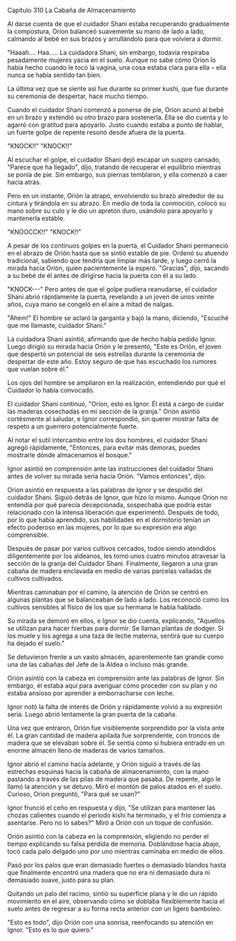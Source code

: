 
Capítulo 310 La Cabaña de Almacenamiento

Al darse cuenta de que el cuidador Shani estaba recuperando gradualmente la compostura, Orion balanceó suavemente su mano de lado a lado, calmando al bebé en sus brazos y arrullándolo para que volviera a dormir.

"Haaah.... Haa..... La cuidadora Shani, sin embargo, todavía respiraba pesadamente mujeres yacia en el suelo. Aunque no sabe cómo Orion lo había hecho cuando le tocó la vagina, una cosa estaba clara para ella – ella nunca se había sentido tan bien.

La última vez que se siente así fue durante su primer kushi, que fue durante su ceremonia de despertar, hace mucho tiempo.

Cuando el cuidador Shani comenzó a ponerse de pie, Orion acunó al bebé en un brazo y extendió su otro brazo para sostenerla. Ella se dio cuenta y lo agarró con gratitud para apoyarlo. Justo cuando estaba a punto de hablar, un fuerte golpe de repente resonó desde afuera de la puerta.

"KNOCK!!" "KNOCK!!"

Al escuchar el golpe, el cuidador Shani dejó escapar un suspiro cansado, "Parece que ha llegado", dijo, tratando de recuperar el equilibrio mientras se ponía de pie. Sin embargo, sus piernas temblaron, y ella comenzó a caer hacia atrás.

Pero en un instante, Orión la atrapó, envolviendo su brazo alrededor de su cintura y tirándola en su abrazo. En medio de toda la conmoción, colocó su mano sobre su culo y le dio un apretón duro, usándolo para apoyarlo y mantenerla estable.

"KNOOCCK!!" "KNOCK!!"

A pesar de los continuos golpes en la puerta, el Cuidador Shani permaneció en el abrazo de Orión hasta que se sintió estable de pie. Ordenó su atuendo tradicional, sabiendo que tendría que limpiar más tarde, y luego cerró la mirada hacia Orión, quien pacientemente la esperó. "Gracias", dijo, sacando a su bebé de él antes de dirigirse hacia la puerta con él a su lado.

"KNOCK---" Pero antes de que el golpe pudiera reanudarse, el cuidador Shani abrió rápidamente la puerta, revelando a un joven de unos veinte años, cuya mano se congeló en el aire a mitad de nalgas.

"Ahem!" El hombre se aclaró la garganta y bajó la mano, diciendo, "Escuché que me llamaste, cuidador Shani."

La cuidadora Shani asintió, afirmando que de hecho había pedido Ignor. Luego dirigió su mirada hacia Orión y le presentó, "Este es Orión, el joven que despertó un potencial de seis estrellas durante la ceremonia de despertar de este año. Estoy seguro de que has escuchado los rumores que vuelan sobre él."

Los ojos del hombre se ampliaron en la realización, entendiendo por qué el Cuidador lo había convocado.

El cuidador Shani continuó, "Orion, esto es Ignor. Él está a cargo de cuidar las maderas cosechadas en mi sección de la granja." Orión asintió cortésmente al saludar, e Ignor correspondió, sin querer mostrar falta de respeto a un guerrero potencialmente fuerte.

Al notar el sutil intercambio entre los dos hombres, el cuidador Shani agregó rápidamente, "Entonces, para evitar más demoras, puedes mostrarle dónde almacenamos el bosque."

Ignor asintió en comprensión ante las instrucciones del cuidador Shani antes de volver su mirada seria hacia Orión. "Vamos entonces", dijo.

Orion asintió en respuesta a las palabras de Ignor y se despidió del cuidador Shani. Siguió detrás de Ignor, que hizo lo mismo. Aunque Orion no entendía por qué parecía decepcionada, sospechaba que podría estar relacionado con la intensa liberación que experimentó. Después de todo, por lo que había aprendido, sus habilidades en el dormitorio tenían un efecto poderoso en las mujeres, por lo que su expresión era algo comprensible.

Después de pasar por varios cultivos cercados, todos siendo atendidos diligentemente por los aldeanos, les tomó unos cuatro minutos atravesar la sección de la granja del Cuidador Shani. Finalmente, llegaron a una gran cabaña de madera enclavada en medio de varias parcelas valladas de cultivos cultivados.

Mientras caminaban por el camino, la atención de Orión se centró en algunas plantas que se balanceaban de lado a lado. Los reconoció como los cultivos sensibles al físico de los que su hermana le había hablado.

Su mirada se demoró en ellos, e Ignor se dio cuenta, explicando, "Aquellos se utilizan para hacer hierbas para dormir. Se llaman plantas de dodger. Si los muele y los agrega a una taza de leche materna, sentirá que su cuerpo ha dejado el suelo."

Se detuvieron frente a un vasto almacén, aparentemente tan grande como una de las cabañas del Jefe de la Aldea o incluso más grande.

Orión asintió con la cabeza en comprensión ante las palabras de Ignor. Sin embargo, él estaba aquí para averiguar cómo proceder con su plan y no estaba ansioso por aprender a emborracharse con leche.

Ignor notó la falta de interés de Orión y rápidamente volvió a su expresión seria. Luego abrió lentamente la gran puerta de la cabaña.

Una vez que entraron, Orión fue visiblemente sorprendido por la vista ante él. La gran cantidad de madera apilada fue sorprendente, con troncos de madera que se elevaban sobre él. Se sentía como si hubiera entrado en un enorme almacén lleno de maderas de varios tamaños.

Ignor abrió el camino hacia adelante, y Orión siguió a través de las estrechas esquinas hacia la cabaña de almacenamiento, con la mano pastando a través de las pilas de madera que pasaba. De repente, algo le llamó la atención y se detuvo. Miró el montón de palos atados en el suelo. Curioso, Orion preguntó, "Para qué se usan?"

Ignor frunció el ceño en respuesta y dijo, "Se utilizan para mantener las chozas calientes cuando el período kishi ha terminado, y el frío comienza a asentarse. Pero no lo sabes?" Miró a Orión con un toque de confusión.

Orión asintió con la cabeza en la comprensión, eligiendo no perder el tiempo explicando su falsa pérdida de memoria. Doblándose hacia abajo, tocó cada palo delgado uno por uno mientras caminaba en medio de ellos.

Pasó por los palos que eran demasiado fuertes o demasiado blandos hasta que finalmente encontró una madera que no era ni demasiado dura ni demasiado suave, justo para su plan.

Quitando un palo del racimo, sintió su superficie plana y le dio un rápido movimiento en el aire, observando cómo se doblaba flexiblemente hacia el suelo antes de regresar a su forma recta anterior con un ligero bamboleo.

"Esto es todo", dijo Orión con una sonrisa, reenfocando su atención en Ignor. "Esto es lo que quiero."
